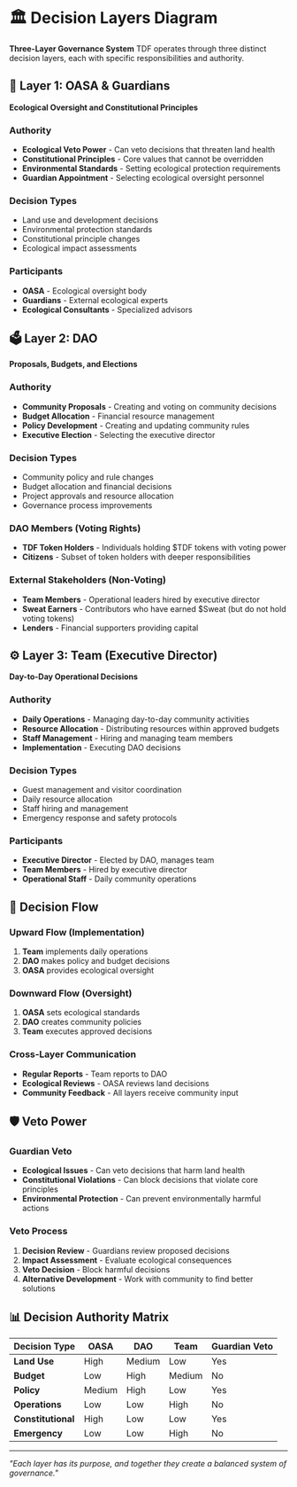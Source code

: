 # 🏛️ Decision Layers Diagram

**Three-Layer Governance System** TDF operates through three distinct decision layers, each with specific responsibilities and authority.

## 🎯 Layer 1: OASA & Guardians
**Ecological Oversight and Constitutional Principles**

### Authority
- **Ecological Veto Power** - Can veto decisions that threaten land health
- **Constitutional Principles** - Core values that cannot be overridden
- **Environmental Standards** - Setting ecological protection requirements
- **Guardian Appointment** - Selecting ecological oversight personnel

### Decision Types
- Land use and development decisions
- Environmental protection standards
- Constitutional principle changes
- Ecological impact assessments

### Participants
- **OASA** - Ecological oversight body
- **Guardians** - External ecological experts
- **Ecological Consultants** - Specialized advisors

## 🗳️ Layer 2: DAO
**Proposals, Budgets, and Elections**

### Authority
- **Community Proposals** - Creating and voting on community decisions
- **Budget Allocation** - Financial resource management
- **Policy Development** - Creating and updating community rules
- **Executive Election** - Selecting the executive director

### Decision Types
- Community policy and rule changes
- Budget allocation and financial decisions
- Project approvals and resource allocation
- Governance process improvements

### DAO Members (Voting Rights)
- **TDF Token Holders** - Individuals holding $TDF tokens with voting power
- **Citizens** - Subset of token holders with deeper responsibilities

### External Stakeholders (Non-Voting)
- **Team Members** - Operational leaders hired by executive director
- **Sweat Earners** - Contributors who have earned $Sweat (but do not hold voting tokens)
- **Lenders** - Financial supporters providing capital

## ⚙️ Layer 3: Team (Executive Director)
**Day-to-Day Operational Decisions**

### Authority
- **Daily Operations** - Managing day-to-day community activities
- **Resource Allocation** - Distributing resources within approved budgets
- **Staff Management** - Hiring and managing team members
- **Implementation** - Executing DAO decisions

### Decision Types
- Guest management and visitor coordination
- Daily resource allocation
- Staff hiring and management
- Emergency response and safety protocols

### Participants
- **Executive Director** - Elected by DAO, manages team
- **Team Members** - Hired by executive director
- **Operational Staff** - Daily community operations

## 🔄 Decision Flow

### Upward Flow (Implementation)
1. **Team** implements daily operations
2. **DAO** makes policy and budget decisions
3. **OASA** provides ecological oversight

### Downward Flow (Oversight)
1. **OASA** sets ecological standards
2. **DAO** creates community policies
3. **Team** executes approved decisions

### Cross-Layer Communication
- **Regular Reports** - Team reports to DAO
- **Ecological Reviews** - OASA reviews land decisions
- **Community Feedback** - All layers receive community input

## 🛡️ Veto Power

### Guardian Veto
- **Ecological Issues** - Can veto decisions that harm land health
- **Constitutional Violations** - Can block decisions that violate core principles
- **Environmental Protection** - Can prevent environmentally harmful actions

### Veto Process
1. **Decision Review** - Guardians review proposed decisions
2. **Impact Assessment** - Evaluate ecological consequences
3. **Veto Decision** - Block harmful decisions
4. **Alternative Development** - Work with community to find better solutions

## 📊 Decision Authority Matrix

| Decision Type | OASA | DAO | Team | Guardian Veto |
|---------------|------|-----|------|---------------|
| **Land Use** | High | Medium | Low | Yes |
| **Budget** | Low | High | Medium | No |
| **Policy** | Medium | High | Low | Yes |
| **Operations** | Low | Low | High | No |
| **Constitutional** | High | Low | Low | Yes |
| **Emergency** | Low | Low | High | No |

---

*"Each layer has its purpose, and together they create a balanced system of governance."*

